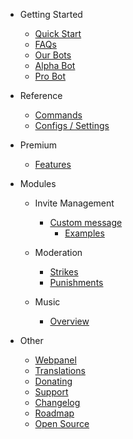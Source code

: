 - Getting Started

  - [Quick Start](/pt-BR/getting-started/quick-start.md)
  - [FAQs](/pt-BR/getting-started/faq.md)
  - [Our Bots](/pt-BR/getting-started/our-bots.md)
  - [Alpha Bot](/pt-BR/getting-started/alpha.md)
  - [Pro Bot](/pt-BR/getting-started/pro.md)

- Reference

  - [Commands](/pt-BR/reference/commands.md)
  - [Configs / Settings](/pt-BR/reference/settings.md)

- Premium

  - [Features](/pt-BR/premium/features.md)

- Modules

  - Invite Management

    - [Custom message](/pt-BR/modules/invites/custom-messages.md)
      - [Examples](/pt-BR/modules/invites/examples.md)

  - Moderation

    - [Strikes](/pt-BR/modules/moderation/strikes.md)
    - [Punishments](/pt-BR/modules/moderation/punishments.md)

  - Music

    - [Overview](/pt-BR/modules/music/overview.md)

- Other

  - [Webpanel](/pt-BR/other/webpanel.md)
  - [Translations](/pt-BR/other/translations.md)
  - [Donating](/pt-BR/other/donating.md)
  - [Support](/pt-BR/other/support.md)
  - [Changelog](/pt-BR/other/changelog.md)
  - [Roadmap](/pt-BR/other/roadmap.md)
  - [Open Source](/pt-BR/other/open-source.md)
